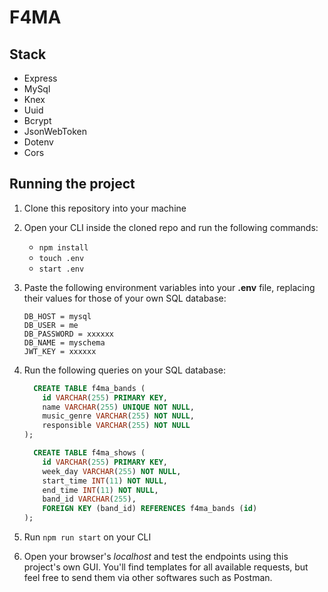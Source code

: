 # F4MA

## Stack

* Express
* MySql
* Knex
* Uuid
* Bcrypt
* JsonWebToken
* Dotenv
* Cors

## Running the project

1. Clone this repository into your machine
1. Open your CLI inside the cloned repo and run the following commands:

   * `npm install`
   * `touch .env`
   * `start .env`
  
1. Paste the following environment variables into your **.env** file, replacing their values for those of your own SQL database:
    ```
    DB_HOST = mysql
    DB_USER = me
    DB_PASSWORD = xxxxxx
    DB_NAME = myschema
    JWT_KEY = xxxxxx
    ```
1. Run the following queries on your SQL database:
    ```SQL
      CREATE TABLE f4ma_bands (
        id VARCHAR(255) PRIMARY KEY,
        name VARCHAR(255) UNIQUE NOT NULL,
        music_genre VARCHAR(255) NOT NULL,
        responsible VARCHAR(255) NOT NULL
    );
    ```
    ```SQL
      CREATE TABLE f4ma_shows (
        id VARCHAR(255) PRIMARY KEY,
        week_day VARCHAR(255) NOT NULL,
        start_time INT(11) NOT NULL,
        end_time INT(11) NOT NULL,
        band_id VARCHAR(255),
        FOREIGN KEY (band_id) REFERENCES f4ma_bands (id)
    );
    ```
    
1. Run `npm run start` on your CLI

1. Open your browser's *localhost* and test the endpoints using this project's own GUI. You'll find templates for all available requests, but feel free to send them via other softwares such as Postman.
